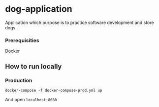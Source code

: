 # dog-application

Application which purpose is to practice software development and store dogs.


### Prerequisities
Docker


## How to run locally


### Production 

```
docker-compose -f docker-compose-prod.yml up
```

And open `localhost:8080`
